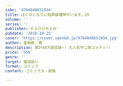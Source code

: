 ```yaml
---
isbn: '9784040651934'
title: ぼくのとなりに暗黒破壊神がいます。10
volume: ''
series: ''
publisher: ＫＡＤＯＫＡＷ
pubdate: '2018-10-25'
cover: 'https://cover.openbd.jp/9784040651934.jpg'
author: 亜樹新／著
description: 累計48万部突破!! 大人気中二病コメディ!!
price: '550'
genre: ''
target: 雑誌扱い
format: コミック
content: コミックス・劇画

---
```

